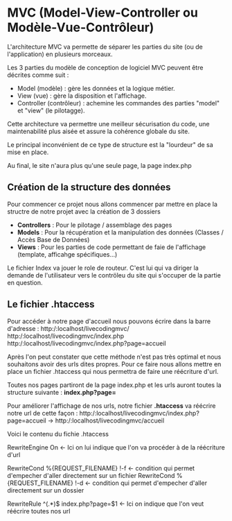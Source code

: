 # MVC (Model-View-Controller ou Modèle-Vue-Contrôleur)

L'architecture MVC va permette de séparer les parties du site (ou de l'application) en plusieurs morceaux.

Les 3 parties du modèle de conception de logiciel MVC peuvent être décrites comme suit :

- Model (modèle) : gère les données et la logique métier.
- View (vue) : gère la disposition et l'affichage.
- Controller (contrôleur) : achemine les commandes des parties "model" et "view" (le pilotagge). 

Cette architecture va permettre une meilleur sécurisation du code, une maintenabilité plus aisée et assure la cohérence globale du site.

Le principal inconvénient de ce type de structure est la "lourdeur" de sa mise en place.

Au final, le site n'aura plus qu'une seule page, la page index.php

## Création de la structure des données

Pour commencer ce projet nous allons commencer par mettre en place la structre de notre projet avec la création de 3 dossiers

- **Controllers** : Pour le pilotage / assemblage des pages
- **Models** : Pour la récupération et la manipulation des données (Classes / Accès Base de Données)
- **Views** : Pour les parties de code permettant de faie de l'affichage (template, afficahge spécifiques...)

Le fichier Index va jouer le role de routeur. C'est lui qui va diriger la demande de l'utilisateur vers le contröleu du site qui s'occuper de la partie en question.

## Le fichier .htaccess

Pour accéder à notre page d'accueil nous pouvons écrire dans la barre d'adresse : 
http:/:localhost/livecodingmvc/
http:/:localhost/livecodingmvc/index.php
http:/:localhost/livecodingmvc/index.php?page=accueil

Après l'on peut constater que cette méthode n'est pas très optimal et nous souhaitons avoir des urls dites propres.
Pour ce faire nous allons mettre en place un fichier .htaccess qui nous permettra de faire une réécriture d'url.

Toutes nos pages partiront de la page index.php et les urls auront toutes la structure suivante : **index.php?page=**

Pour améliorer l'affichage de nos urls, notre fichier **.htaccess** va réécrire notre url de cette façon : 
http:/:localhost/livecodingmvc/index.php?page=accueil -> http:/:localhost/livecodingmvc/accueil

Voici le contenu du fichie .htaccess

RewriteEngine On <- Ici on lui indique que l'on va procéder à de la réécriture d'url

RewriteCond %{REQUEST_FILENAME} !-f <- condition qui permet d'empecher d'aller directement sur un fichier
RewriteCond %{REQUEST_FILENAME} !-d <- condition qui permet d'empecher d'aller directement sur un dossier

RewriteRule ^(.*)$ index.php?page=$1 <- Ici on indique que l'on veut réécrire toutes nos url


